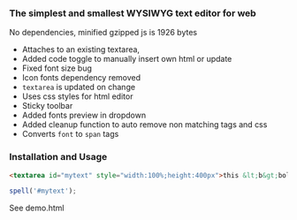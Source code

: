 ### The simplest and smallest WYSIWYG text editor for web
No dependencies, minified gzipped js is 1926 bytes

* Attaches to an existing textarea,
* Added code toggle to manually insert own html or update
* Fixed font size bug
* Icon fonts dependency removed
* `textarea` is updated on change
* Uses css styles for html editor
* Sticky toolbar
* Added fonts preview in dropdown
* Added cleanup function to auto remove non matching tags and css
* Converts `font` to `span` tags
  
### Installation and Usage

```html
<textarea id="mytext" style="width:100%;height:400px">this &lt;b&gt;bold&lt;/b&gt;</textarea>
```
```js
spell('#mytext');
```

See demo.html
